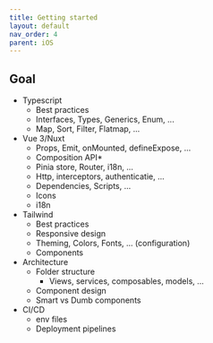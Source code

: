 ```yaml
---
title: Getting started
layout: default
nav_order: 4
parent: iOS
---
```


## Goal
- Typescript
    - Best practices
    - Interfaces, Types, Generics, Enum, ...
    - Map, Sort, Filter, Flatmap, ...
- Vue 3/Nuxt
    - Props, Emit, onMounted, defineExpose, ...
    - Composition API*
    - Pinia store, Router, i18n, ...
    - Http, interceptors, authenticatie, ...
    - Dependencies, Scripts, ...
    - Icons
    - i18n
- Tailwind
    - Best practices
    - Responsive design
    - Theming, Colors, Fonts, ... (configuration)
    - Components
- Architecture
    - Folder structure
        - Views, services, composables, models, ...
    - Component design
    - Smart vs Dumb components
- CI/CD
    - env files
    - Deployment pipelines
